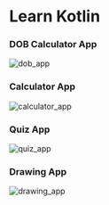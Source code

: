 # Learn Kotlin

### DOB Calculator App
![dob_app](https://user-images.githubusercontent.com/27923352/155889699-72d034f3-598d-47e9-a736-27cb3378dbd6.gif)

### Calculator App
![calculator_app](https://user-images.githubusercontent.com/27923352/155889754-f5417d9d-155a-4fe9-95c6-6c9265247b47.gif)

### Quiz App
![quiz_app](https://user-images.githubusercontent.com/27923352/155889623-677a5471-7755-4b10-91eb-dc607ed15ed9.gif)

### Drawing App
![drawing_app](https://user-images.githubusercontent.com/27923352/155889548-8f2562c0-7bdb-4e5b-8f0d-aac60d8cc794.gif)
